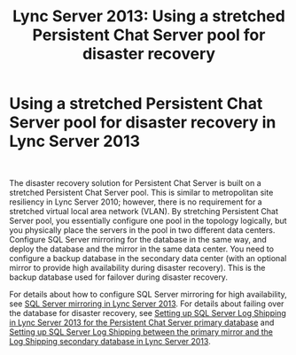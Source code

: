 ﻿---
title: 'Lync Server 2013: Using a stretched Persistent Chat Server pool for disaster recovery'
TOCTitle: Using a stretched Persistent Chat Server pool for disaster recovery
ms:assetid: 74c5287e-d70d-490a-9adc-ab419917ddd9
ms:mtpsurl: https://technet.microsoft.com/en-us/library/JJ205007(v=OCS.15)
ms:contentKeyID: 48184506
ms.date: 07/23/2014
mtps_version: v=OCS.15
---

# Using a stretched Persistent Chat Server pool for disaster recovery in Lync Server 2013

 


The disaster recovery solution for Persistent Chat Server is built on a stretched Persistent Chat Server pool. This is similar to metropolitan site resiliency in Lync Server 2010; however, there is no requirement for a stretched virtual local area network (VLAN). By stretching Persistent Chat Server pool, you essentially configure one pool in the topology logically, but you physically place the servers in the pool in two different data centers. Configure SQL Server mirroring for the database in the same way, and deploy the database and the mirror in the same data center. You need to configure a backup database in the secondary data center (with an optional mirror to provide high availability during disaster recovery). This is the backup database used for failover during disaster recovery.

For details about how to configure SQL Server mirroring for high availability, see [SQL Server mirroring in Lync Server 2013](lync-server-2013-sql-server-mirroring.md). For details about failing over the database for disaster recovery, see [Setting up SQL Server Log Shipping in Lync Server 2013 for the Persistent Chat Server primary database](lync-server-2013-setting-up-sql-server-log-shipping-for-the-persistent-chat-server-primary-database.md) and [Setting up SQL Server Log Shipping between the primary mirror and the Log Shipping secondary database in Lync Server 2013](lync-server-2013-setting-up-sql-server-log-shipping-between-the-primary-mirror-and-the-log-shipping-secondary-database.md).

